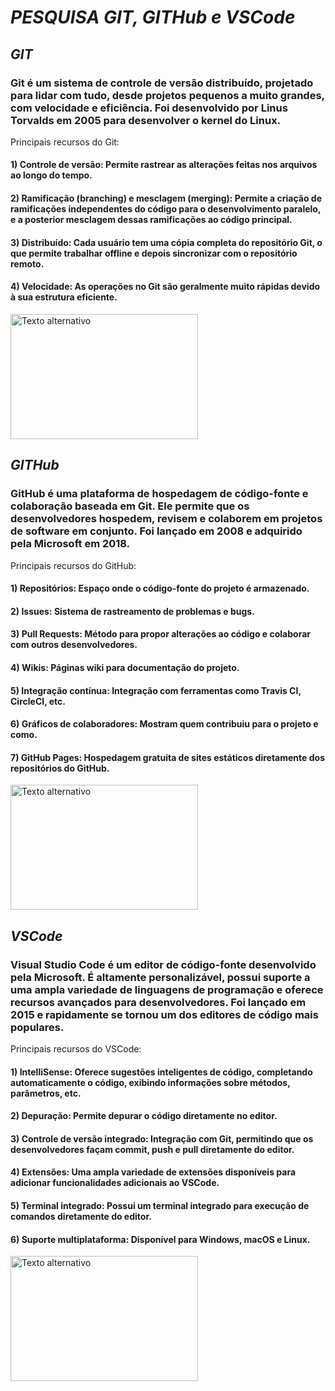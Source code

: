 # ***PESQUISA GIT, GITHub e VSCode*** 

## *GIT*

### Git é um sistema de controle de versão distribuído, projetado para lidar com tudo, desde projetos pequenos a muito grandes, com velocidade e eficiência. Foi desenvolvido por Linus Torvalds em 2005 para desenvolver o kernel do Linux.

Principais recursos do Git:

#### 1) Controle de versão: Permite rastrear as alterações feitas nos arquivos ao longo do tempo.
#### 2) Ramificação (branching) e mesclagem (merging): Permite a criação de ramificações independentes do código para o desenvolvimento paralelo, e a posterior mesclagem dessas ramificações ao código principal.
#### 3) Distribuído: Cada usuário tem uma cópia completa do repositório Git, o que permite trabalhar offline e depois sincronizar com o repositório remoto.
#### 4) Velocidade: As operações no Git são geralmente muito rápidas devido à sua estrutura eficiente.

<img src="https://media.licdn.com/dms/image/D4D12AQFuCKCScEbmig/article-cover_image-shrink_720_1280/0/1681135229721?e=2147483647&v=beta&t=5frFPpiL6iZ24UN3EfWOkmWA-_1ONxN7RKNeVH-5Efc" alt="Texto alternativo" width="300" height="200">

## *GITHub*

### GitHub é uma plataforma de hospedagem de código-fonte e colaboração baseada em Git. Ele permite que os desenvolvedores hospedem, revisem e colaborem em projetos de software em conjunto. Foi lançado em 2008 e adquirido pela Microsoft em 2018.

Principais recursos do GitHub:

#### 1) Repositórios: Espaço onde o código-fonte do projeto é armazenado.
#### 2) Issues: Sistema de rastreamento de problemas e bugs.
#### 3) Pull Requests: Método para propor alterações ao código e colaborar com outros desenvolvedores.
#### 4) Wikis: Páginas wiki para documentação do projeto.
#### 5) Integração contínua: Integração com ferramentas como Travis CI, CircleCI, etc.
#### 6) Gráficos de colaboradores: Mostram quem contribuiu para o projeto e como.
#### 7) GitHub Pages: Hospedagem gratuita de sites estáticos diretamente dos repositórios do GitHub.

<img src="https://www.webfx.com/wp-content/uploads/2022/08/github-logo.png" alt="Texto alternativo" width="300" height="200">

## *VSCode*

### Visual Studio Code é um editor de código-fonte desenvolvido pela Microsoft. É altamente personalizável, possui suporte a uma ampla variedade de linguagens de programação e oferece recursos avançados para desenvolvedores. Foi lançado em 2015 e rapidamente se tornou um dos editores de código mais populares.

Principais recursos do VSCode:

#### 1) IntelliSense: Oferece sugestões inteligentes de código, completando automaticamente o código, exibindo informações sobre métodos, parâmetros, etc.
#### 2) Depuração: Permite depurar o código diretamente no editor.
#### 3) Controle de versão integrado: Integração com Git, permitindo que os desenvolvedores façam commit, push e pull diretamente do editor.
#### 4) Extensões: Uma ampla variedade de extensões disponíveis para adicionar funcionalidades adicionais ao VSCode.
#### 5) Terminal integrado: Possui um terminal integrado para execução de comandos diretamente do editor.
#### 6) Suporte multiplataforma: Disponível para Windows, macOS e Linux.

<img src="https://yt3.googleusercontent.com/_q52i8bUAEvcb7JR4e-eNTv23y2A_wg5sCz0NC0GrGtcw1CRMWJSOPVHUDh_bngD0q4gMvVeoA=s900-c-k-c0x00ffffff-no-rj" alt="Texto alternativo" width="300" height="200">

